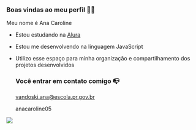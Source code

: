 ### Boas vindas ao meu perfil 💖💖

Meu nome é Ana Caroline

- Estou estudando na [Alura ](https://www.alura.com.br)
- Estou me desenvolvendo na linguagem JavaScript
- Utilizo esse espaço para minha organização e compartilhamento dos projetos desenvolvidos 

  ### Você entrar em contato comigo 📭

  vandoski.ana@escola.pr.gov.br

   anacaroline05

![](https://media1.tenor.com/m/Szk7Gi_OeUoAAAAC/pikachu-detective.gif)
  

